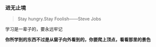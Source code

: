 ### 进无止境

>Stay hungry.Stay Foolish——Steve Jobs

学习是一辈子的，要永远牢记

**你所学到的东西不过是从窗子向外看到的，你要爬上顶点，看看那里的景色**